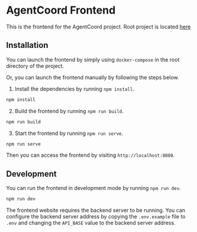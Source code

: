 # AgentCoord Frontend

This is the frontend for the AgentCoord project. Root project is located [here](https://github.com/AgentCoord/AgentCoord)

## Installation

You can launch the frontend by simply using `docker-compose` in the root directory of the project.

Or, you can launch the frontend manually by following the steps below.

1. Install the dependencies by running `npm install`.

```bash
npm install
```

2. Build the frontend by running `npm run build`.

```bash
npm run build
```

3. Start the frontend by running `npm run serve`.

```bash
npm run serve
```

Then you can access the frontend by visiting `http://localhost:8080`.

## Development

You can run the frontend in development mode by running `npm run dev`.

```bash
npm run dev
```

The frontend website requires the backend server to be running. You can configure the backend server address by copying the `.env.example` file to `.env` and changing the `API_BASE` value to the backend server address.
